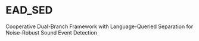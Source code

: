 # EAD_SED
 Cooperative Dual-Branch Framework with Language-Queried Separation for Noise-Robust Sound Event Detection
